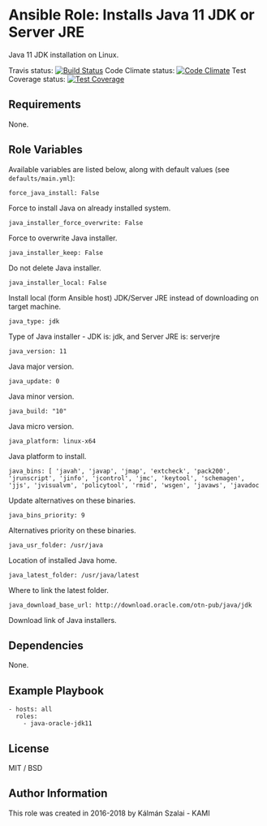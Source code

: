 # Ansible Role: Installs Java 11 JDK or Server JRE

Java 11 JDK installation on Linux.

Travis status:   [![Build Status](https://travis-ci.org/KAMI911/ansible-role-java-oracle-jdk11.svg?branch=master)](https://travis-ci.org/KAMI911/ansible-role-java-oracle-jdk11)
Code Climate status: [![Code Climate](https://codeclimate.com/github/KAMI911/ansible-role-java-oracle-jdk11/badges/gpa.svg)](https://codeclimate.com/github/KAMI911/ansible-role-java-oracle-jdk11)
Test Coverage status: [![Test Coverage](https://codeclimate.com/github/KAMI911/ansible-role-java-oracle-jdk11/badges/coverage.svg)](https://codeclimate.com/github/KAMI911/ansible-role-java-oracle-jdk11/coverage)

## Requirements

None.

## Role Variables

Available variables are listed below, along with default values (see `defaults/main.yml`):

    force_java_install: False

Force to install Java on already installed system.

    java_installer_force_overwrite: False

Force to overwrite Java installer.

    java_installer_keep: False

Do not delete Java installer.

    java_installer_local: False

Install local (form Ansible host) JDK/Server JRE instead of downloading on target machine.

    java_type: jdk

Type of Java installer - JDK is: jdk, and Server JRE is: serverjre

    java_version: 11

Java major version.

    java_update: 0

Java minor version.

    java_build: "10"

Java micro version.

    java_platform: linux-x64

Java platform to install.

    java_bins: [ 'javah', 'javap', 'jmap', 'extcheck', 'pack200', 'jrunscript', 'jinfo', 'jcontrol', 'jmc', 'keytool', 'schemagen', 'jjs', 'jvisualvm', 'policytool', 'rmid', 'wsgen', 'javaws', 'javadoc

Update alternatives on these binaries.

    java_bins_priority: 9

Alternatives priority on these binaries.

    java_usr_folder: /usr/java

Location of installed Java home.

    java_latest_folder: /usr/java/latest

Where to link the latest folder.

    java_download_base_url: http://download.oracle.com/otn-pub/java/jdk

Download link of Java installers.

## Dependencies

None.

## Example Playbook

    - hosts: all
      roles:
        - java-oracle-jdk11

## License

MIT / BSD

## Author Information

This role was created in 2016-2018 by Kálmán Szalai - KAMI

